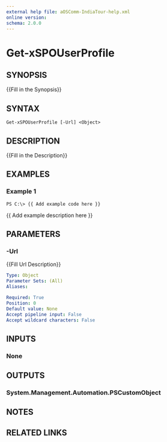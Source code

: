 ```yaml
---
external help file: aOSComm-IndiaTour-help.xml
online version: 
schema: 2.0.0
---
```


# Get-xSPOUserProfile

## SYNOPSIS
{{Fill in the Synopsis}}

## SYNTAX

```
Get-xSPOUserProfile [-Url] <Object>
```

## DESCRIPTION
{{Fill in the Description}}

## EXAMPLES

### Example 1
```
PS C:\> {{ Add example code here }}
```

{{ Add example description here }}

## PARAMETERS

### -Url
{{Fill Url Description}}

```yaml
Type: Object
Parameter Sets: (All)
Aliases: 

Required: True
Position: 0
Default value: None
Accept pipeline input: False
Accept wildcard characters: False
```

## INPUTS

### None


## OUTPUTS

### System.Management.Automation.PSCustomObject


## NOTES

## RELATED LINKS

